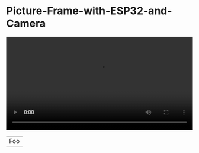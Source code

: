 
# Picture-Frame-with-ESP32-and-Camera

[comment]: <img src="https://github.com/ft-13/Picture-Frame-with-ESP32-and-Camera/blob/master/readme_pics/Unbenannt.JPG" width="70%">

[comment]: <video width="320" height="240" controls>
<video autoplay loop style="width:100%; height: auto;">
  <source src="https://github.com/ft-13/Picture-Frame-with-ESP32-and-Camera/tree/master/readme_pics/WIN_20231124_15_52_13_Pro.mp4" type="video/mp4" />
</video>

<table>
    <tr>
        <td>Foo</td>
    </tr>
</table>
